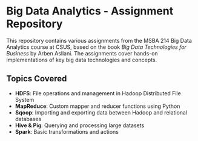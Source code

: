 # Big Data Analytics - Assignment Repository

This repository contains various assignments from the MSBA 214 Big Data Analytics course at CSUS, based on the book *Big Data Technologies for Business* by Arben Asllani. The assignments cover hands-on implementations of key big data technologies and concepts.

## **Topics Covered**
- **HDFS**: File operations and management in Hadoop Distributed File System
- **MapReduce**: Custom mapper and reducer functions using Python
- **Sqoop**: Importing and exporting data between Hadoop and relational databases
- **Hive & Pig**: Querying and processing large datasets
- **Spark**: Basic transformations and actions
